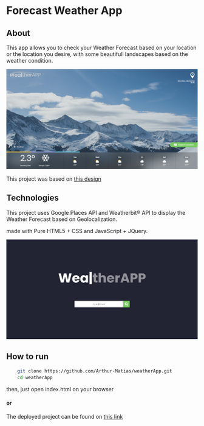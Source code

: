 # Forecast Weather App

## About

This app allows you to check your Weather Forecast based on your location or the location you desire, with some beautifull landscapes based on the weather condition.

![Home Screen Print](https://raw.githubusercontent.com/Arthur-Matias/weatherApp/main/src/assets/images/prints/print.PNG)

This project was based on [this design](https://dribbble.com/shots/1081917-WhereTO-App)

## Technologies

This project uses Google Places API and Weatherbit® API to display the Weather Forecast based on Geolocalization.

made with Pure HTML5 + CSS and JavaScript + JQuery.

![Modal Print](https://raw.githubusercontent.com/Arthur-Matias/weatherApp/main/src/assets/images/prints/modal-print.PNG)

## How to run

```bash
    git clone https://github.com/Arthur-Matias/weatherApp.git
    cd weatherApp
```

then, just open index.html on your browser

#### or 

The deployed project can be found on [this link](https://arthur-matias.github.io/weatherApp/)
